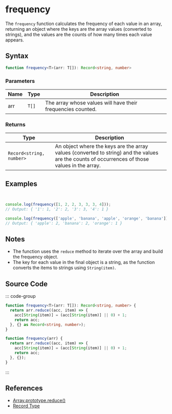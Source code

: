 # frequency

The `frequency` function calculates the frequency of each value in an array, returning an object where the keys are the array values (converted to strings), and the values are the counts of how many times each value appears.

## Syntax

```typescript
function frequency<T>(arr: T[]): Record<string, number>
```

### Parameters

| Name  | Type          | Description                                           |
|-------|---------------|-----------------------------------------------------|
| arr   | `T[]`         | The array whose values will have their frequencies counted. |

### Returns

| Type                           | Description                                                     |
|---------------------------------|---------------------------------------------------------------|
| `Record<string, number>`        | An object where the keys are the array values (converted to string) and the values are the counts of occurrences of those values in the array. |

## Examples

```typescript


console.log(frequency([1, 2, 2, 3, 3, 3, 4])); 
// Output: { '1': 1, '2': 2, '3': 3, '4': 1 }

console.log(frequency(['apple', 'banana', 'apple', 'orange', 'banana'])); 
// Output: { 'apple': 2, 'banana': 2, 'orange': 1 }
```

## Notes

- The function uses the `reduce` method to iterate over the array and build the frequency object.
- The key for each value in the final object is a string, as the function converts the items to strings using `String(item)`.

## Source Code

::: code-group
```typescript
function frequency<T>(arr: T[]): Record<string, number> {
  return arr.reduce((acc, item) => {
    acc[String(item)] = (acc[String(item)] || 0) + 1;
    return acc;
  }, {} as Record<string, number>);
}
```

```javascript
function frequency(arr) {
  return arr.reduce((acc, item) => {
    acc[String(item)] = (acc[String(item)] || 0) + 1;
    return acc;
  }, {});
}
```
::: 

## References

- [Array.prototype.reduce()](https://developer.mozilla.org/en-US/docs/Web/JavaScript/Reference/Global_Objects/Array/reduce)  
- [Record Type](https://www.typescriptlang.org/docs/handbook/2/objects.html#record)  